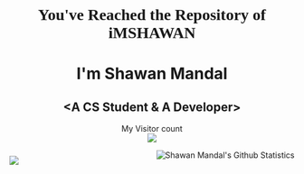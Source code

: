 <p align="center"> 
  <h1 align="center" style="font-family: 'Lucida Console';">You've Reached the Repository of iMSHAWAN</h1>
 <p align="center"> <h1 align="center">I'm Shawan Mandal</h1></p>
 <p align="center"> <h2 align="center">&lt;A CS Student & A Developer&gt;</h2> </p>
</p>
<p align="center"> 
  My Visitor count<br>
  <img src="https://profile-counter.glitch.me/imshawan/count.svg">
</p>
<img style="padding-top:10px;" align="left" src="https://github-readme-stats.vercel.app/api/top-langs/?username=imshawan&hide=css&theme=dark&hide_langs_below=1" />

<a href="https://github.com/imshawan">
  <img style=”padding-top:30px;” align="right" src="https://github-readme-stats.vercel.app/api?username=imshawan&show_icons=true&theme=dracula&line_height=27" alt="Shawan Mandal's   Github Statistics"/>
</a>

<!--
**imshawan/imshawan** is a ✨ _special_ ✨ repository because its `README.md` (this file) appears on your GitHub profile.

Here are some ideas to get you started:

- 🔭 I’m currently working on ...
- 🌱 I’m currently learning ...
- 👯 I’m looking to collaborate on ...
- 🤔 I’m looking for help with ...
- 💬 Ask me about ...
- 📫 How to reach me: ...
- 😄 Pronouns: ...
- ⚡ Fun fact: ...
-->

